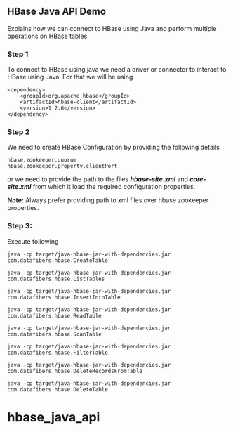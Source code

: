 ## HBase Java API Demo

Explains how we can connect to HBase using Java and perform multiple operations on HBase tables.

### Step 1
To connect to HBase using java we need a driver or connector to interact to HBase using Java. For that we will be using 

	<dependency>
		<groupId>org.apache.hbase</groupId>
		<artifactId>hbase-client</artifactId>
		<version>1.2.6</version>
	</dependency>

### Step 2
We need to create HBase Configuration by providing the following details

	hbase.zookeeper.quorum
	hbase.zookeeper.property.clientPort
	
or we need to provide the path to the files **_hbase-site.xml_** and **_core-site.xml_** from which it load the required configuration properties.

**Note:** Always prefer providing path to xml files over hbase zookeeper properties.

### Step 3:
Execute following

	java -cp target/java-hbase-jar-with-dependencies.jar com.datafibers.hbase.CreateTable
	
	java -cp target/java-hbase-jar-with-dependencies.jar com.datafibers.hbase.ListTables
	
	java -cp target/java-hbase-jar-with-dependencies.jar com.datafibers.hbase.InsertIntoTable
	
	java -cp target/java-hbase-jar-with-dependencies.jar com.datafibers.hbase.ReadTable
	
	java -cp target/java-hbase-jar-with-dependencies.jar com.datafibers.hbase.ScanTable
	
	java -cp target/java-hbase-jar-with-dependencies.jar com.datafibers.hbase.FilterTable
	
	java -cp target/java-hbase-jar-with-dependencies.jar com.datafibers.hbase.DeleteRecordsFromTable

    java -cp target/java-hbase-jar-with-dependencies.jar com.datafibers.hbase.DeleteTable

# hbase_java_api
